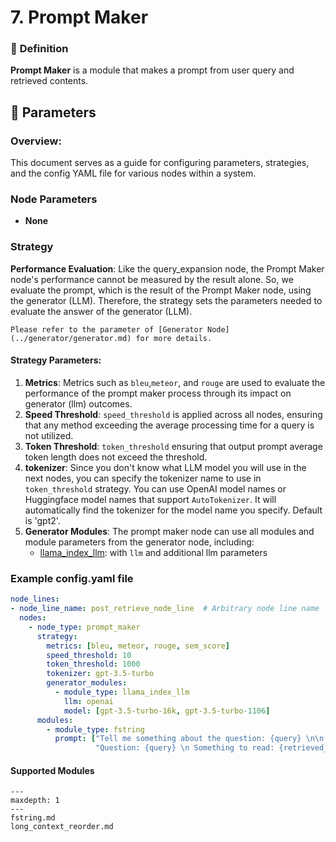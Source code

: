 # 7. Prompt Maker

### 🔎 **Definition**
**Prompt Maker** is a module that makes a prompt from user query and retrieved contents.

## 🔢 **Parameters**
### **Overview**:
This document serves as a guide for configuring parameters, strategies, and the config YAML file for various nodes within a system.
### **Node Parameters**
- **None** 
### **Strategy**
**Performance Evaluation**: Like the query_expansion node, the Prompt Maker node's performance cannot be measured by the result alone. 
So, we evaluate the prompt, which is the result of the Prompt Maker node, using the generator (LLM). 
Therefore, the strategy sets the parameters needed to evaluate the answer of the generator (LLM).
```{tip}
Please refer to the parameter of [Generator Node](../generator/generator.md) for more details.
```

#### **Strategy Parameters**:

1. **Metrics**: Metrics such as `bleu`,`meteor`, and `rouge` are used to evaluate the performance of the prompt maker process through its impact on generator (llm) outcomes.
2. **Speed Threshold**: `speed_threshold` is applied across all nodes, ensuring that any method exceeding the average processing time for a query is not utilized.
3. **Token Threshold**: `token_threshold` ensuring that output prompt average token length does not exceed the
   threshold.
4. **tokenizer**: Since you don't know what LLM model you will use in the next nodes, you can specify the tokenizer name
   to use in `token_threshold` strategy.
   You can use OpenAI model names or Huggingface model names that support `AutoTokenizer`.
   It will automatically find the tokenizer for the model name you specify.
   Default is 'gpt2'.
5. **Generator Modules**: The prompt maker node can use all modules and module parameters from the generator node,
   including:
   - [llama_index_llm](../generator/llama_index_llm.md): with `llm` and additional llm parameters

### Example config.yaml file
```yaml
node_lines:
- node_line_name: post_retrieve_node_line  # Arbitrary node line name
  nodes:
    - node_type: prompt_maker
      strategy:
        metrics: [bleu, meteor, rouge, sem_score]
        speed_threshold: 10
        token_threshold: 1000
        tokenizer: gpt-3.5-turbo
        generator_modules:
          - module_type: llama_index_llm
            llm: openai
            model: [gpt-3.5-turbo-16k, gpt-3.5-turbo-1106]
      modules:
        - module_type: fstring
          prompt: ["Tell me something about the question: {query} \n\n {retrieved_contents}",
                   "Question: {query} \n Something to read: {retrieved_contents} \n What's your answer?"]
```


#### Supported Modules

```{toctree}
---
maxdepth: 1
---
fstring.md
long_context_reorder.md
```